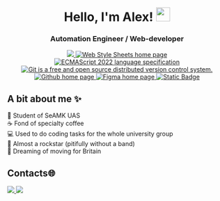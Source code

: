 <h1 align="center">Hello, I'm Alex!
<img src="https://media.tenor.com/0UPw9RZF_cAAAAAi/pop-cat.gif" height="32"/>
</h1>
<h3 align="center">Automation Engineer / Web-developer</h3>

<p align="center">
    <a href="https://html.spec.whatwg.org/multipage/" >
        <img src="https://img.shields.io/badge/HTML5-E34F26.svg?style=flat&logo=HTML5&logoColor=white" />
    </a>
    <a href="https://www.w3.org/Style/CSS/Overview.ru.html" >
        <img src="https://img.shields.io/badge/CSS3-informational?style=flat&logo=css3&logoColor=white&labelColor=1572B6&color=4E4E4E" alt="Web Style Sheets home page" />
    </a>
    <a href="https://www.ecma-international.org/publications-and-standards/standards/ecma-262/" >
        <img src="https://img.shields.io/badge/JavaScript-informational?style=flat&logo=JavaScript&logoColor=white&labelColor=F7DF1E&color=4E4E4E" alt="ECMAScript 2022 language specification" />
    </a>
    <a href="https://git-scm.com/doc" >
        <img src="https://img.shields.io/badge/Git-informational?style=flat&logo=git&logoColor=white&labelColor=F05032&color=4E4E4E" alt="Git is a free and open source distributed version control system." />
    </a>
    <a href="https://github.com" >
        <img src="https://img.shields.io/badge/GitHub-informational?style=flat&logo=GitHub&logoColor=white&labelColor=181717&color=4E4E4E" alt="Github home page" />
    </a>
    <a href="https://www.figma.com" >
        <img src="https://img.shields.io/badge/Figma-informational?style=flat&logo=figma&logoColor=white&labelColor=F24E1E&color=4E4E4E" alt="Figma home page" />
    </a>
    <a href="https://react.dev/">
        <img alt="Static Badge" src="https://img.shields.io/badge/react-blue?style=flat&logo=react&logoColor=light-blue&labelColor=gray&color=blue">
    </a>
</p>

<h2>A bit about me ✨</h2>
🌲 Student of SeAMK UAS<br/>
☕ Fond of specialty coffee<br/>
💻 Used to do coding tasks for the whole university group<br/>
🎸 Almost a rockstar (pitifully without a band) <br/>
💂 Dreaming of moving for Britain<br/>

<h2>Contacts🌐 </h2>
<p align="left">
    <a href="https://t.me/meticulousalex">
        <img src="https://img.shields.io/badge/Telegram-26A5E4.svg?style=for-the-badge&logo=Telegram&logoColor=white">
    </a>
    <a href="mailto:aleksandr.smelov.web@gmail.com">
        <img src="https://img.shields.io/badge/Gmail-EA4335.svg?style=for-the-badge&logo=Gmail&logoColor=white">
    </a>
</p>
